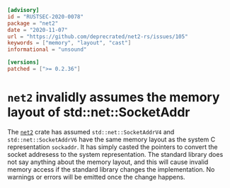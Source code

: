```toml
[advisory]
id = "RUSTSEC-2020-0078"
package = "net2"
date = "2020-11-07"
url = "https://github.com/deprecrated/net2-rs/issues/105"
keywords = ["memory", "layout", "cast"]
informational = "unsound"

[versions]
patched = [">= 0.2.36"]
```

# `net2` invalidly assumes the memory layout of std::net::SocketAddr

The [`net2`](https://crates.io/crates/net2) crate has assumed `std::net::SocketAddrV4`
and `std::net::SocketAddrV6` have the same memory layout as the system C representation
`sockaddr`. It has simply casted the pointers to convert the socket addresess to the
system representation. The standard library does not say anything about the memory
layout, and this will cause invalid memory access if the standard library
changes the implementation. No warnings or errors will be emitted once the
change happens.
